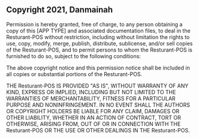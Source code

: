 ## Copyright 2021, Danmainah

Permission is hereby granted, free of charge, to any person obtaining a copy of this [APP TYPE] and associated documentation files, to deal in the Resturant-POS without restriction, including without limitation the rights to use, copy, modify, merge, publish, distribute, sublicense, and/or sell copies of the Resturant-POS, and to permit persons to whom the Resturant-POS is furnished to do so, subject to the following conditions:

The above copyright notice and this permission notice shall be included in all copies or substantial portions of the Resturant-POS.

THE Resturant-POS IS PROVIDED "AS IS", WITHOUT WARRANTY OF ANY KIND, EXPRESS OR IMPLIED, INCLUDING BUT NOT LIMITED TO THE WARRANTIES OF MERCHANTABILITY, FITNESS FOR A PARTICULAR PURPOSE AND NONINFRINGEMENT. IN NO EVENT SHALL THE AUTHORS OR COPYRIGHT HOLDERS BE LIABLE FOR ANY CLAIM, DAMAGES OR OTHER LIABILITY, WHETHER IN AN ACTION OF CONTRACT, TORT OR OTHERWISE, ARISING FROM, OUT OF OR IN CONNECTION WITH THE Resturant-POS OR THE USE OR OTHER DEALINGS IN THE Resturant-POS.
